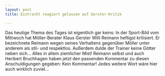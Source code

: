 ```yaml
---
layout: post
title: Eintracht reagiert gelassen auf Gerster-Kritik

---
```


Das heutige Thema des Tages ist eigentlich gar keins: In der Sport-Bild vom Mittwoch hat Möller-Berater Klaus Gerster Willi Reimann heftigst kritisiert. Er bezeichnete Reimann wegen seines Verhaltens gegenüber Möller unter anderem als stil- und respektlos. Außerdem dulde der Trainer keine Götter neben sich... Alles in allem ziemlicher Mist! Reimann selbst und auch Heribert Bruchhagen haben jetzt den passenden Kommentar zu diesen Anschuldigungen gegeben: Kein Kommentar! Jedes weitere Wort wäre hier auch wirklich zuviel...


